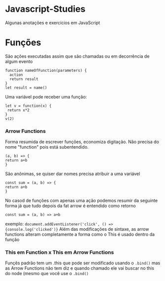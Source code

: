 # Javascript-Studies
 Algunas anotações e exercícios em JavaScript

# Funções
São ações executadas assim que são chamadas ou em decorrência de algum evento
```
function nameOfFunction(parameters) {
  action
  return result
}
let result = name()

```
Uma variável pode receber uma função:
```
let v = function(x) {
 return x*2
}
v(2)
```
### Arrow Functions
Forma resumida de escrever funções, economiza digitação. Não precisa do nome "function" pois está subentendido. 
```
(a, b) => {
return a+b
}
```
São anônimas, se quiser dar nomes precisa atribuir a uma variável
```
const sum = (a, b) => {
return a+b
}
```
No casod de funções com apenas uma ação podemos resumir da seguinte forma já que tudo depois da fat arrow é entendido como retorno
```
const sum = (a, b) => a+b
```
exemplo:
`document.addEventListener('click', () => {console.log('clicked')}`
Além das modificações de sintaxe, as arrow functions alteram completamente a forma como o This é usado dentro da função
### This em Function x This em Arrow Functions
Funçẽs padrão tem um .this que pode ser modificado usando o `.bind()` mas as Arrow Functions não tem diz e quando chamado ele vai buscar no this do node (mesmo que você use o `.bind()`



